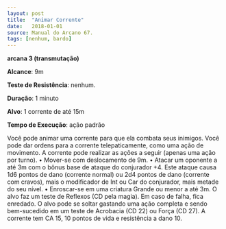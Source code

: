 ```yaml
---
layout: post
title:  "Animar Corrente"
date:   2018-01-01
source: Manual do Arcano 67.
tags: [nenhum, bardo]
---
```


**arcana 3 (transmutação)**

**Alcance**: 9m

**Teste de Resistência**: nenhum.

**Duração**: 1 minuto

**Alvo**: 1 corrente de até 15m

**Tempo de Execução**: ação padrão

Você pode animar uma corrente para que ela combata seus inimigos. Você pode dar ordens para a corrente telepaticamente, como uma ação de movimento. A corrente pode realizar as ações a seguir (apenas uma ação por turno).
• Mover-se com deslocamento de 9m.
• Atacar um oponente a até 3m com o bônus base de ataque do conjurador +4. Este ataque causa 1d6 pontos de dano (corrente normal) ou 2d4 pontos de dano (corrente com cravos), mais o modificador de Int ou Car do conjurador, mais metade do seu nível.
• Enroscar-se em uma criatura Grande ou menor a até 3m. O alvo faz um teste de Reflexos (CD pela magia). Em caso de falha, fica enredado. O alvo pode se soltar gastando uma ação completa e sendo bem-sucedido em um teste de Acrobacia (CD 22) ou Força (CD 27). A corrente tem CA 15, 10 pontos de vida e resistência a dano 10.
